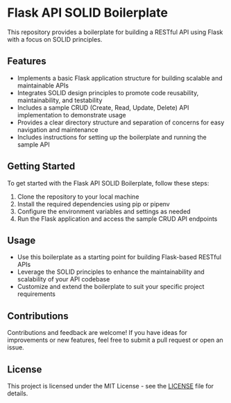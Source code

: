 # Flask API SOLID Boilerplate
This repository provides a boilerplate for building a RESTful API using Flask with a focus on SOLID principles.

## Features
- Implements a basic Flask application structure for building scalable and maintainable APIs
- Integrates SOLID design principles to promote code reusability, maintainability, and testability
- Includes a sample CRUD (Create, Read, Update, Delete) API implementation to demonstrate usage
- Provides a clear directory structure and separation of concerns for easy navigation and maintenance
- Includes instructions for setting up the boilerplate and running the sample API

## Getting Started
To get started with the Flask API SOLID Boilerplate, follow these steps:
1. Clone the repository to your local machine
2. Install the required dependencies using pip or pipenv
3. Configure the environment variables and settings as needed
4. Run the Flask application and access the sample CRUD API endpoints

## Usage
- Use this boilerplate as a starting point for building Flask-based RESTful APIs
- Leverage the SOLID principles to enhance the maintainability and scalability of your API codebase
- Customize and extend the boilerplate to suit your specific project requirements

## Contributions
Contributions and feedback are welcome! If you have ideas for improvements or new features, feel free to submit a pull request or open an issue.

## License
This project is licensed under the MIT License - see the [LICENSE](LICENSE) file for details.
